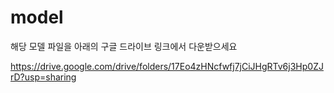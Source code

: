 # model

해당 모델 파일을 아래의 구글 드라이브 링크에서 다운받으세요

https://drive.google.com/drive/folders/17Eo4zHNcfwfj7jCiJHgRTv6j3Hp0ZJrD?usp=sharing